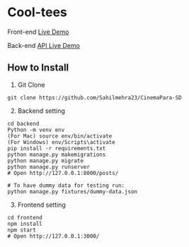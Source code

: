 # Cool-tees
Front-end
[Live Demo](https://cooltees-frontend.sahilmehra23.repl.co/)

Back-end
[API Live Demo](https://cooltees-backend.sahilmehra23.repl.co/)
## How to Install

1. Git Clone

```
git clone https://github.com/Sahilmehra23/CinemaPara-SD
```

2. Backend setting

```
cd backend
Python -m venv env
(For Mac) source env/bin/activate
(For Windows) env/Scripts\activate
pip install -r requirements.txt
python manage.py makemigrations
python manage.py migrate
python manage.py runserver
# Open http://127.0.0.1:8000/posts/

# To have dummy data for testing run:
python manage.py fixtures/dummy-data.json
```

3. Frontend setting

```
cd frontend
npm install
npm start
# Open http://127.0.0.1:3000/
```
